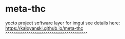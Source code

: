 # meta-thc
yocto project software layer for imgui
see details here: https://kaloyanski.github.io/meta-thc
^^^^^^^^^^^^^^^^^^^^^^^^^^^^^^^^^^^^^^^
